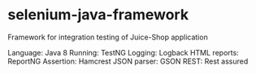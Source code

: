 # selenium-java-framework

Framework for integration testing of Juice-Shop application

Language: Java 8
Running: TestNG
Logging: Logback
HTML reports: ReportNG
Assertion: Hamcrest
JSON parser: GSON
REST: Rest assured
